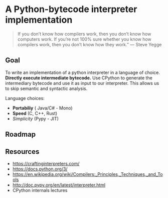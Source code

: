 #  A Python-bytecode interpreter implementation

> If you don’t know how compilers work, then you don’t know how computers work. If you’re not 100% sure whether you know how compilers work, then you don’t know how they work.” — Steve Yegge



## Goal
To write an implementation of a python interpreter in a language of choice.  
**Directly execute intermediate bytecode.** Use CPython to generate the intermediary bytecode and use it as input to our interpreter. This allows us to skip semantic and syntactic analysis.

Language choices:
 - **Portabiliy** ( Java/C# - Mono)
 - **Speed** (C, C++, Rust)
 - *Simplicity* (Pypy - JIT)
 


 ## Roadmap
 
 


## Resources
* https://craftinginterpreters.com/
* https://docs.python.org/3/
* https://en.wikipedia.org/wiki/Compilers:_Principles,_Techniques,_and_Tools
* http://doc.pypy.org/en/latest/interpreter.html
* CPython internals lectures
